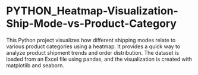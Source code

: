 # PYTHON_Heatmap-Visualization-Ship-Mode-vs-Product-Category
This Python project visualizes how different shipping modes relate to various product categories using a heatmap. It provides a quick way to analyze product shipment trends and order distribution.  The dataset is loaded from an Excel file using pandas, and the visualization is created with matplotlib and seaborn.
